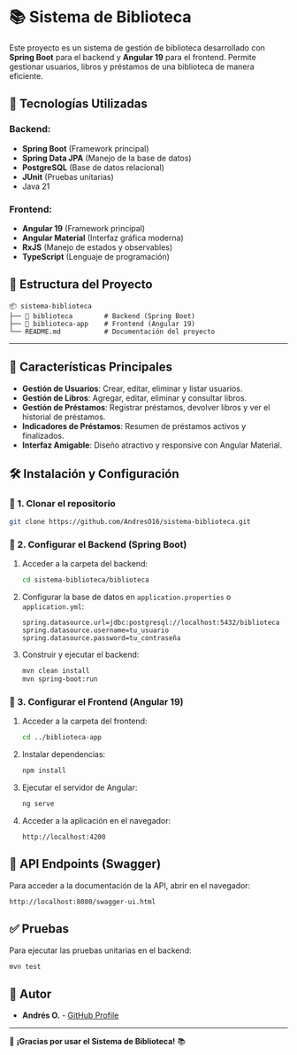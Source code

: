# 📚 Sistema de Biblioteca

Este proyecto es un sistema de gestión de biblioteca desarrollado con **Spring Boot** para el backend y **Angular 19** para el frontend. Permite gestionar usuarios, libros y préstamos de una biblioteca de manera eficiente.

## 🚀 Tecnologías Utilizadas

### Backend:

- **Spring Boot** (Framework principal)
- **Spring Data JPA** (Manejo de la base de datos)
- **PostgreSQL** (Base de datos relacional)
- **JUnit** (Pruebas unitarias)
- Java 21

### Frontend:

- **Angular 19** (Framework principal)
- **Angular Material** (Interfaz gráfica moderna)
- **RxJS** (Manejo de estados y observables)
- **TypeScript** (Lenguaje de programación)

## 📂 Estructura del Proyecto

```
📦 sistema-biblioteca
├── 📁 biblioteca        # Backend (Spring Boot)
├── 📁 biblioteca-app    # Frontend (Angular 19)
└── README.md           # Documentación del proyecto
```

---

## 🎯 Características Principales

- **Gestión de Usuarios**: Crear, editar, eliminar y listar usuarios.
- **Gestión de Libros**: Agregar, editar, eliminar y consultar libros.
- **Gestión de Préstamos**: Registrar préstamos, devolver libros y ver el historial de préstamos.
- **Indicadores de Préstamos**: Resumen de préstamos activos y finalizados.
- **Interfaz Amigable**: Diseño atractivo y responsive con Angular Material.

## 🛠️ Instalación y Configuración

### 🔹 1. Clonar el repositorio

```bash
git clone https://github.com/AndresO16/sistema-biblioteca.git
```

### 🔹 2. Configurar el Backend (Spring Boot)

1. Acceder a la carpeta del backend:
   ```bash
   cd sistema-biblioteca/biblioteca
   ```
2. Configurar la base de datos en `application.properties` o `application.yml`:
   ```properties
   spring.datasource.url=jdbc:postgresql://localhost:5432/biblioteca
   spring.datasource.username=tu_usuario
   spring.datasource.password=tu_contraseña
   ```
3. Construir y ejecutar el backend:
   ```bash
   mvn clean install
   mvn spring-boot:run
   ```

### 🔹 3. Configurar el Frontend (Angular 19)

1. Acceder a la carpeta del frontend:
   ```bash
   cd ../biblioteca-app
   ```
2. Instalar dependencias:
   ```bash
   npm install
   ```
3. Ejecutar el servidor de Angular:
   ```bash
   ng serve
   ```
4. Acceder a la aplicación en el navegador:
   ```
   http://localhost:4200
   ```

## 📜 API Endpoints (Swagger)

Para acceder a la documentación de la API, abrir en el navegador:

```
http://localhost:8080/swagger-ui.html
```

## ✅ Pruebas

Para ejecutar las pruebas unitarias en el backend:

```bash
mvn test
```

## 📌 Autor

- **Andrés O.** - [GitHub Profile](https://github.com/AndresO16)

---

🎉 **¡Gracias por usar el Sistema de Biblioteca!** 📚

